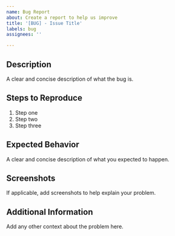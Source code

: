 ```yaml
---
name: Bug Report
about: Create a report to help us improve
title: '[BUG] - Issue Title'
labels: bug
assignees: ''

---
```


## Description
A clear and concise description of what the bug is.

## Steps to Reproduce
1. Step one
2. Step two
3. Step three

## Expected Behavior
A clear and concise description of what you expected to happen.

## Screenshots
If applicable, add screenshots to help explain your problem.

## Additional Information
Add any other context about the problem here.
